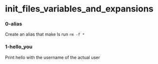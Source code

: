 # init_files_variables_and_expansions

### 0-alias 
Create an alias that make ls run `rm -f *`

### 1-hello_you 
Print hello with the username of the actual user
